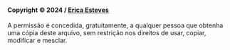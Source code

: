 #### Copyright © 2024 / [Erica Esteves](https://github.com/erizoka)

A permissão é concedida, gratuitamente, a qualquer pessoa que obtenha uma cópia deste arquivo, sem restrição nos direitos de usar, copiar, modificar e mesclar.
